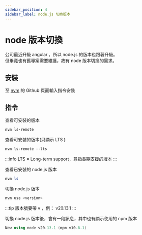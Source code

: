 ```yaml
---
sidebar_position: 4
sidebar_label: node.js 切換版本
---
```


# node 版本切換

公司最近升級 angular ，所以 node.js 的版本也跟著升級。<br />
但畢竟也有舊專案需要維護，故有 node 版本切換的需求。

## 安裝
至 [nvm](https://github.com/nvm-sh/nvm) 的 Github 頁面輸入指令安裝

## 指令

查看可安裝的版本
```powershell
nvm ls-remote
```

查看可安裝的版本(只顯示 LTS )
```powershell
nvm ls-remote --lts
```

:::info
LTS = Long-term support，意指長期支援的版本
:::

查看已安裝的 node.js 版本
```powershell
nvm ls
```

切換 node.js 版本
```powershell
nvm use <version>
```

:::tip
版本號要帶 v ，例： v20.13.1
:::

切換 node.js 版本後，會有一段訊息，其中也有顯示使用的 npm 版本
```powershell
Now using node v20.13.1 (npm v10.8.1)
```